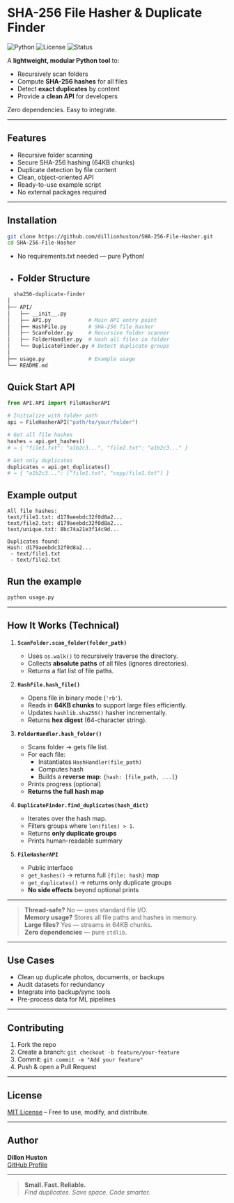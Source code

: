 # SHA-256 File Hasher & Duplicate Finder

![Python](https://img.shields.io/badge/Python-3.8%2B-blue)
![License](https://img.shields.io/badge/License-MIT-green)
![Status](https://img.shields.io/badge/Status-Stable-success)

A **lightweight, modular Python tool** to:
- Recursively scan folders
- Compute **SHA-256 hashes** for all files
- Detect **exact duplicates** by content
- Provide a **clean API** for developers

Zero dependencies. Easy to integrate.

---

## Features

- Recursive folder scanning
- Secure SHA-256 hashing (64KB chunks)
- Duplicate detection by file content
- Clean, object-oriented API
- Ready-to-use example script
- No external packages required

---

## Installation

```bash
git clone https://github.com/dillionhuston/SHA-256-File-Hasher.git
cd SHA-256-File-Hasher
```
- No requirements.txt needed — pure Python!

- ## Folder Structure
```bash
  sha256-duplicate-finder
│
├── API/
│   ├── __init__.py
│   ├── API.py            # Main API entry point
│   ├── HashFile.py       # SHA-256 file hasher
│   ├── ScanFolder.py     # Recursive folder scanner
│   ├── FolderHandler.py  # Hash all files in folder
│   └── DuplicateFinder.py # Detect duplicate groups
│
├── usage.py              # Example usage
└── README.md
```

## Quick Start API
```python
from API.API import FileHasherAPI

# Initialize with folder path
api = FileHasherAPI("path/to/your/folder")

# Get all file hashes
hashes = api.get_hashes()
# → { "file1.txt": "a1b2c3...", "file2.txt": "a1b2c3..." }

# Get only duplicates
duplicates = api.get_duplicates()
# → { "a1b2c3...": ["file1.txt", "copy/file1.txt"] }
```

## Example output
```text
All file hashes:
text/file1.txt: d179aeebdc32f0d8a2...
text/file2.txt: d179aeebdc32f0d8a2...
text/unique.txt: 8bc74a21e3f14c9d...

Duplicates found:
Hash: d179aeebdc32f0d8a2...
 - text/file1.txt
 - text/file2.txt
```

## Run the example
```bash
python usage.py
```


---

## How It Works (Technical)

1. **`ScanFolder.scan_folder(folder_path)`**  
   - Uses `os.walk()` to recursively traverse the directory.  
   - Collects **absolute paths** of all files (ignores directories).  
   - Returns a flat list of file paths.

2. **`HashFile.hash_file()`**  
   - Opens file in binary mode (`'rb'`).  
   - Reads in **64KB chunks** to support large files efficiently.  
   - Updates `hashlib.sha256()` hasher incrementally.  
   - Returns **hex digest** (64-character string).

3. **`FolderHandler.hash_folder()`**  
   - Scans folder → gets file list.  
   - For each file:  
     - Instantiates `HashHandler(file_path)`  
     - Computes hash  
     - Builds a **reverse map**: `{hash: [file_path, ...]}`  
   - Prints progress (optional)  
   - **Returns the full hash map**

4. **`DuplicateFinder.find_duplicates(hash_dict)`**  
   - Iterates over the hash map.  
   - Filters groups where `len(files) > 1`.  
   - Returns **only duplicate groups**  
   - Prints human-readable summary

5. **`FileHasherAPI`**  
   - Public interface  
   - `get_hashes()` → returns full `{file: hash}` map  
   - `get_duplicates()` → returns only duplicate groups  
   - **No side effects** beyond optional prints

---

> **Thread-safe?** No — uses standard file I/O.  
> **Memory usage?** Stores all file paths and hashes in memory.  
> **Large files?** Yes — streams in 64KB chunks.  
> **Zero dependencies** — pure `stdlib`.

---

## Use Cases

- Clean up duplicate photos, documents, or backups
- Audit datasets for redundancy
- Integrate into backup/sync tools
- Pre-process data for ML pipelines

---

## Contributing

1. Fork the repo
2. Create a branch: `git checkout -b feature/your-feature`
3. Commit: `git commit -m "Add your feature"`
4. Push & open a Pull Request

---

## License

[MIT License](LICENSE) – Free to use, modify, and distribute.

---

## Author

**Dillon Huston**  
[GitHub Profile](https://github.com/dillionhuston)

---

> **Small. Fast. Reliable.**  
> *Find duplicates. Save space. Code smarter.*

  
